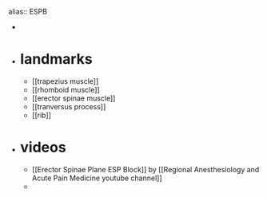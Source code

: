 alias:: ESPB

-
- # landmarks
	- [[trapezius muscle]]
	- [[rhomboid muscle]]
	- [[erector spinae muscle]]
	- [[tranversus process]]
	- [[rib]]
- # videos
	- [[Erector Spinae Plane ESP Block]] by [[Regional Anesthesiology and Acute Pain Medicine youtube channel]]
	-